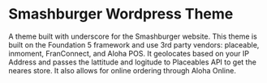 <h1>Smashburger Wordpress Theme</h1>
<p>A theme built with underscore for the Smashburger website. This theme is built on the Foundation 5 framework and use 3rd party vendors: placeable, inmoment, FranConnect, and Aloha POS. It geolocates based on your IP Address and passes the lattitude and logitude to Placeables API to get the neares store. It also allows for online ordering through Aloha Online.</p> 
